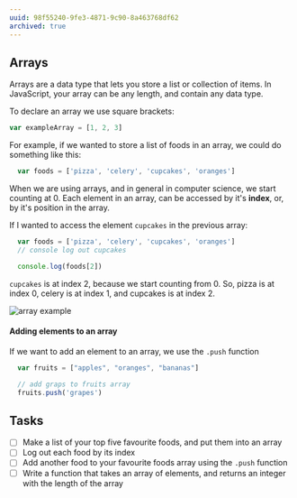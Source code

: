 ```yaml
---
uuid: 98f55240-9fe3-4871-9c90-8a463768df62
archived: true
---
```



## Arrays


Arrays are a data type that lets you store a list or collection of items. In JavaScript,
your array can be any length, and contain any data type.

To declare an array we use square brackets:

```javascript
var exampleArray = [1, 2, 3]
```


For example, if we wanted to store a list of foods in an array, we could do something like this:

```javascript
  var foods = ['pizza', 'celery', 'cupcakes', 'oranges']
```

When we are using arrays, and in general in computer science, we start counting at 0.
Each element in an array, can be accessed by it's **index**, or, by it's position in the array.

If I wanted to access the element `cupcakes` in the previous array:

```javascript
  var foods = ['pizza', 'celery', 'cupcakes', 'oranges']
  // console log out cupcakes

  console.log(foods[2])
```

`cupcakes` is at index 2, because we start counting from 0. So, pizza is at index 0, celery is at index 1, and cupcakes is at index 2.

![array example](https://d3vv6lp55qjaqc.cloudfront.net/items/1l2d3C0a1k2X3R17300d/Image%202017-09-04%20at%201.11.26%20PM.png?X-CloudApp-Visitor-Id=2818368&v=0ac70e76)


#### Adding elements to an array

If we want to add an element to an array, we use the `.push` function

```javascript
  var fruits = ["apples", "oranges", "bananas"]

  // add graps to fruits array
  fruits.push('grapes')
```

## Tasks

- [ ] Make a list of your top five favourite foods, and put them into an array
- [ ] Log out each food by its index
- [ ] Add another food to your favourite foods array using the `.push` function
- [ ] Write a function that takes an array of elements, and returns an integer with the length of the array
